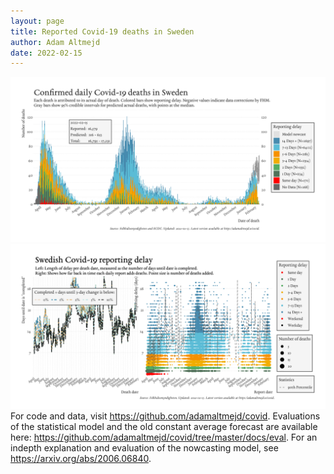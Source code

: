 ```yaml
---
layout: page
title: Reported Covid-19 deaths in Sweden
author: Adam Altmejd
date: 2022-02-15
---
```


![Graph of Swedish Covid-19 deaths with reporting delay.](deaths_lag_sweden_2022-02-15.png "Swedish Covid-19 deaths.")
![Graph of Swedish Covid-19 reporting delay in daily deaths.](lag_trend_sweden_2022-02-15.png "Trend in Swedish Covid-19 mortality reporting delay.")
For code and data, visit <https://github.com/adamaltmejd/covid>.
Evaluations of the statistical model and the old constant average forecast are available here: <https://github.com/adamaltmejd/covid/tree/master/docs/eval>.
For an indepth explanation and evaluation of the nowcasting model, see <https://arxiv.org/abs/2006.06840>.
